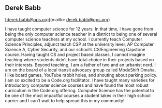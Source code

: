 ## Derek Babb

[derek.babb@ops.org](mailto: derek.babb@ops.org)

I have taught computer science for 12 years. In that time, I have gone from being the only computer science teacher in a district to being one of several computer science teachers at my school. I currently teach Computer Science Principles, adjunct teach CSP at the university level, AP Computer Science A, Cyber Security, and our school’s CS/Engineering Capstone course. Having taught CS and project based classes, I cannot imagine teaching where students didn’t have total choice in their projects based on their interests. Beyond teaching, I am a father of two and an urbanist nerd. I am on the board of a local transit advocacy group called ModeShift Omaha. I like board games, YouTube rabbit holes, and shouting about parking policy. I am so excited to be a Code.org facilitator. I have taught many varieties for introductory computer science courses and have found the most robust curriculum in the Code.org offering. Computer Science has the potential to be one of the most impactful courses a student takes in their high school carrier and I can’t wait to help spread this in my community!
